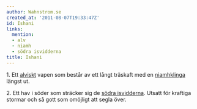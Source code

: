 ```yaml
---
author: Wahnstrom.se
created_at: '2011-08-07T19:33:47Z'
id: Ishani
links:
  mention:
  - alv
  - niamh
  - södra isvidderna
title: Ishani
---
```


1\. Ett [alviskt] vapen som består av ett långt träskaft med en [niamhklinga] längst ut.

2\. Ett hav i söder som sträcker sig de [södra isvidderna]. Utsatt för kraftiga stormar och så gott
som omöjligt att segla över.

  [alviskt]: alv
  [niamhklinga]: niamh
  [södra isvidderna]: södra_isvidderna